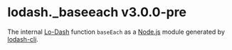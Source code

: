 # lodash._baseeach v3.0.0-pre

The internal [Lo-Dash](https://lodash.com/) function `baseEach` as a [Node.js](http://nodejs.org/) module generated by [lodash-cli](https://www.npmjs.com/package/lodash-cli).
